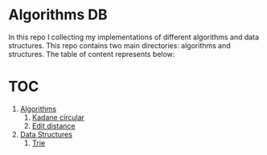Algorithms DB
=============

In this repo I collecting my implementations of different algorithms and data structures.
This repo contains two main directories: algorithms and structures. The table of content represents below:


TOC
====
1. [Algorithms](./algorithms)
    1. [Kadane circular](./algorithms/KadaneCircular)
    1. [Edit distance](./algorithms/EditDistance)
2. [Data Structures](./structures)
    1. [Trie](./structures/Trie)
